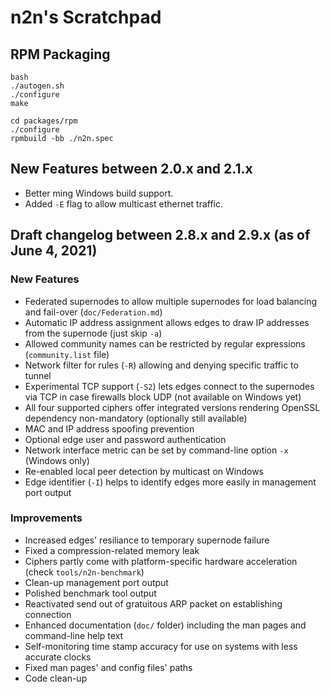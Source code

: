 # n2n's Scratchpad

## RPM Packaging

```
bash
./autogen.sh
./configure
make

cd packages/rpm
./configure
rpmbuild -bb ./n2n.spec
```

## New Features between 2.0.x and 2.1.x

- Better ming Windows build support.
- Added `-E` flag to allow multicast ethernet traffic.

## Draft changelog between 2.8.x and 2.9.x (as of June 4, 2021)

### New Features

- Federated supernodes to allow multiple supernodes for load balancing and fail-over (`doc/Federation.md`)
- Automatic IP address assignment allows edges to draw IP addresses from the supernode (just skip `-a`)
- Allowed community names can be restricted by regular expressions (`community.list` file)
- Network filter for rules (`-R`) allowing and denying specific traffic to tunnel
- Experimental TCP support (`-S2`) lets edges connect to the supernodes via TCP in case firewalls block UDP (not available on Windows yet)
- All four supported ciphers offer integrated versions rendering OpenSSL dependency non-mandatory (optionally still available)
- MAC and IP address spoofing prevention
- Optional edge user and password authentication
- Network interface metric can be set by command-line option `-x` (Windows only)
- Re-enabled local peer detection by multicast on Windows
- Edge identifier (`-I`) helps to identify edges more easily in management port output

### Improvements

- Increased edges' resiliance to temporary supernode failure
- Fixed a compression-related memory leak
- Ciphers partly come with platform-specific hardware acceleration (check `tools/n2n-benchmark`)
- Clean-up management port output
- Polished benchmark tool output
- Reactivated send out of gratuitous ARP packet on establishing connection
- Enhanced documentation (`doc/` folder) including the man pages and command-line help text
- Self-monitoring time stamp accuracy for use on systems with less accurate clocks
- Fixed man pages' and config files' paths
- Code clean-up




